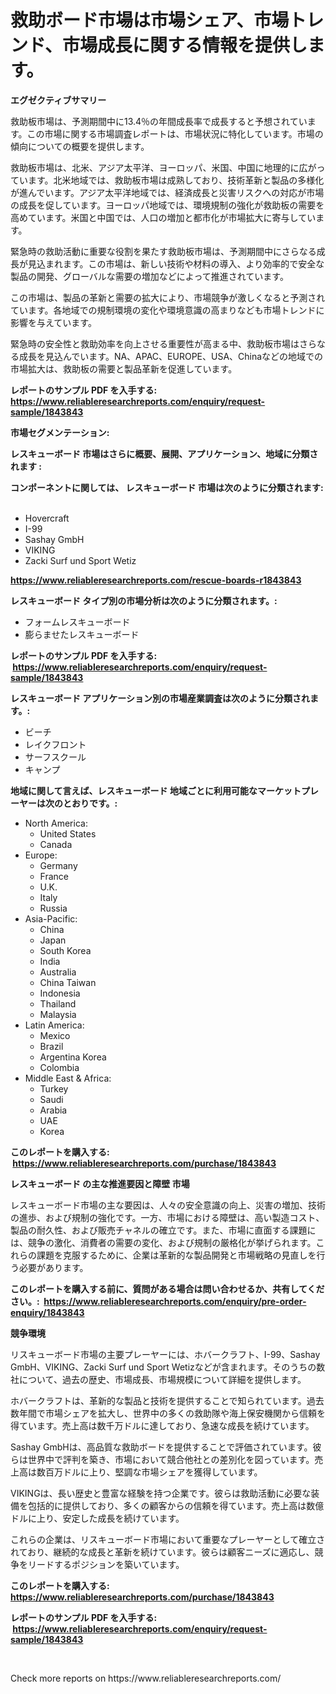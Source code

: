 <p><h1>救助ボード市場は市場シェア、市場トレンド、市場成長に関する情報を提供します。</h1></p><p><strong>エグゼクティブサマリー</strong></p>
<p><p>救助板市場は、予測期間中に13.4％の年間成長率で成長すると予想されています。この市場に関する市場調査レポートは、市場状況に特化しています。市場の傾向についての概要を提供します。</p><p>救助板市場は、北米、アジア太平洋、ヨーロッパ、米国、中国に地理的に広がっています。北米地域では、救助板市場は成熟しており、技術革新と製品の多様化が進んでいます。アジア太平洋地域では、経済成長と災害リスクへの対応が市場の成長を促しています。ヨーロッパ地域では、環境規制の強化が救助板の需要を高めています。米国と中国では、人口の増加と都市化が市場拡大に寄与しています。</p><p>緊急時の救助活動に重要な役割を果たす救助板市場は、予測期間中にさらなる成長が見込まれます。この市場は、新しい技術や材料の導入、より効率的で安全な製品の開発、グローバルな需要の増加などによって推進されています。</p><p>この市場は、製品の革新と需要の拡大により、市場競争が激しくなると予測されています。各地域での規制環境の変化や環境意識の高まりなども市場トレンドに影響を与えています。</p><p>緊急時の安全性と救助効率を向上させる重要性が高まる中、救助板市場はさらなる成長を見込んでいます。NA、APAC、EUROPE、USA、Chinaなどの地域での市場拡大は、救助板の需要と製品革新を促進しています。</p></p>
<p><strong>レポートのサンプル PDF を入手する: <a href="https://www.reliableresearchreports.com/enquiry/request-sample/1843843">https://www.reliableresearchreports.com/enquiry/request-sample/1843843</a></strong></p>
<p><strong>市場セグメンテーション:</strong></p>
<p><strong> レスキューボード 市場はさらに概要、展開、アプリケーション、地域に分類されます :</strong></p>
<p><strong>コンポーネントに関しては、 レスキューボード 市場は次のように分類されます: &nbsp;</strong></p>
<p><ul><li>Hovercraft</li><li>I-99</li><li>Sashay GmbH</li><li>VIKING</li><li>Zacki Surf und Sport Wetiz</li></ul></p>
<p><strong><a href="https://www.reliableresearchreports.com/rescue-boards-r1843843">https://www.reliableresearchreports.com/rescue-boards-r1843843</a></strong></p>
<p><strong> レスキューボード タイプ別の市場分析は次のように分類されます。:</strong></p>
<p><ul><li>フォームレスキューボード</li><li>膨らませたレスキューボード</li></ul></p>
<p><strong>レポートのサンプル PDF を入手する: &nbsp;<a href="https://www.reliableresearchreports.com/enquiry/request-sample/1843843">https://www.reliableresearchreports.com/enquiry/request-sample/1843843</a></strong></p>
<p><strong> レスキューボード アプリケーション別の市場産業調査は次のように分類されます。:</strong></p>
<p><ul><li>ビーチ</li><li>レイクフロント</li><li>サーフスクール</li><li>キャンプ</li></ul></p>
<p><strong>地域に関して言えば、レスキューボード 地域ごとに利用可能なマーケットプレーヤーは次のとおりです。:</strong></p>
<p><ul>
    <li>
        North America:
        <ul>
            <li>United States</li>
            <li>Canada</li>
        </ul>
    </li>
    <li>
        Europe:
        <ul>
            <li>Germany</li>
            <li>France</li>
            <li>U.K.</li>
            <li>Italy</li>
            <li>Russia</li>
        </ul>
    </li>
    <li>
        Asia-Pacific:
        <ul>
            <li>China</li>
            <li>Japan</li>
            <li>South Korea</li>
            <li>India</li>
            <li>Australia</li>
            <li>China Taiwan</li>
            <li>Indonesia</li>
            <li>Thailand</li>
            <li>Malaysia</li>
        </ul>
    </li>
    <li>
        Latin America:
        <ul>
            <li>Mexico</li>
            <li>Brazil</li>
            <li>Argentina Korea</li>
            <li>Colombia</li>
        </ul>
    </li>
    <li>
        Middle East & Africa:
        <ul>
            <li>Turkey</li>
            <li>Saudi</li>
            <li>Arabia</li>
            <li>UAE</li>
            <li>Korea</li>
        </ul>
    </li>
    </ul></p>
<p><strong>このレポートを購入する: &nbsp;<a href="https://www.reliableresearchreports.com/purchase/1843843">https://www.reliableresearchreports.com/purchase/1843843</a></strong></p>
<p><strong>レスキューボード の主な推進要因と障壁 市場</strong></p>
<p><p>レスキューボード市場の主な要因は、人々の安全意識の向上、災害の増加、技術の進歩、および規制の強化です。一方、市場における障壁は、高い製造コスト、製品の耐久性、および販売チャネルの確立です。また、市場に直面する課題には、競争の激化、消費者の需要の変化、および規制の厳格化が挙げられます。これらの課題を克服するために、企業は革新的な製品開発と市場戦略の見直しを行う必要があります。</p></p>
<p><strong>このレポートを購入する前に、質問がある場合は問い合わせるか、共有してください。:&nbsp; <a href="https://www.reliableresearchreports.com/enquiry/pre-order-enquiry/1843843">https://www.reliableresearchreports.com/enquiry/pre-order-enquiry/1843843</a></strong></p>
<p><strong>競争環境</strong></p>
<p><p>リスキューボード市場の主要プレーヤーには、ホバークラフト、I-99、Sashay GmbH、VIKING、Zacki Surf und Sport Wetizなどが含まれます。そのうちの数社について、過去の歴史、市場成長、市場規模について詳細を提供します。</p><p>ホバークラフトは、革新的な製品と技術を提供することで知られています。過去数年間で市場シェアを拡大し、世界中の多くの救助隊や海上保安機関から信頼を得ています。売上高は数千万ドルに達しており、急速な成長を続けています。</p><p>Sashay GmbHは、高品質な救助ボードを提供することで評価されています。彼らは世界中で評判を築き、市場において競合他社との差別化を図っています。売上高は数百万ドルに上り、堅調な市場シェアを獲得しています。</p><p>VIKINGは、長い歴史と豊富な経験を持つ企業です。彼らは救助活動に必要な装備を包括的に提供しており、多くの顧客からの信頼を得ています。売上高は数億ドルに上り、安定した成長を続けています。</p><p>これらの企業は、リスキューボード市場において重要なプレーヤーとして確立されており、継続的な成長と革新を続けています。彼らは顧客ニーズに適応し、競争をリードするポジションを築いています。</p></p>
<p><strong>このレポートを購入する: &nbsp; <a href="https://www.reliableresearchreports.com/purchase/1843843">https://www.reliableresearchreports.com/purchase/1843843</a></strong></p>
<p><strong>レポートのサンプル PDF を入手する: &nbsp;<a href="https://www.reliableresearchreports.com/enquiry/request-sample/1843843">https://www.reliableresearchreports.com/enquiry/request-sample/1843843</a></strong><strong></strong></p>
<p>&nbsp;</p>
<p>Check more reports on https://www.reliableresearchreports.com/</p>